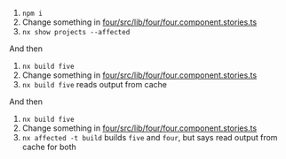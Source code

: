 1. `npm i`
2. Change something in [four/src/lib/four/four.component.stories.ts](four/src/lib/four/four.component.stories.ts)
3. `nx show projects --affected`



And then

1. `nx build five`
2. Change something in [four/src/lib/four/four.component.stories.ts](four/src/lib/four/four.component.stories.ts)
3. `nx build five` reads output from cache

And then

1. `nx build five`
2. Change something in [four/src/lib/four/four.component.stories.ts](four/src/lib/four/four.component.stories.ts)
3. `nx affected -t build` builds `five` and `four`, but says read output from cache for both